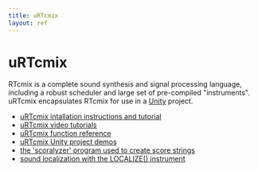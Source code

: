 ```yaml
---
title: uRTcmix
layout: ref
---
```


# uRTcmix

RTcmix is a complete sound synthesis and signal processing language,
including a robust scheduler and large set of pre-compiled
"instruments". uRTcmix encapsulates RTcmix for use in a
[Unity](https://unity.com) project.

- [uRTcmix intallation instructions and tutorial](texttutorial.html)
- [uRTcmix video tutorials](videotutorials.html)
- [uRTcmix function reference](functionreference.html)
- [uRTcmix Unity project demos](demos.html)
- [the 'scoralyzer' program used to create score
  strings](scoralyzer.html)
- [sound localization with the LOCALIZE() instrument](localize.html)
